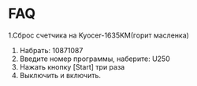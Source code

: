 # FAQ
1.Сброс счетчика на Kyocer-1635KM(горит масленка)
 1. Набрать: 10871087
 2. Введите номер программы, наберите: U250
 3. Нажать кнопку [Start] три раза
 4. Выключить и включить.
